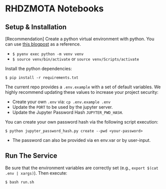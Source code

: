 # RHDZMOTA Notebooks

## Setup & Installation

[Recommendation] Create a python virtual environment with python. You can use [this blogpost](https://rhdzmota.com/post/the-best-way-to-install-python/) as a reference.
* `$ pyenv exec python -m venv venv`
* `$ source venv/bin/activate` or `source venv/Scripts/activate`

Install the python dependencies:

```commandline
$ pip install -r requirements.txt
```

The current repo provides a `.env.example` with a set of default variables. We highly recommend updating these values to increase your project security:
* Create your own `.env` via: `cp .env.example .env`
* Update the `PORT` to be used by the jupyter server.
* Update the Jupyter Password Hash `JUPYTER_PWD_HASH`.

You can create your own password hash via the following script execution:

```commandline
$ python jupyter_password_hash.py create --pwd <your-password>
```
* The password can also be provided via en env.var or by user-input.


## Run The Service

Be sure that the environment variables are correctly set (e.g., `export $(cat .env | xargs)`). Then execute:

```commandline
$ bash run.sh
```
